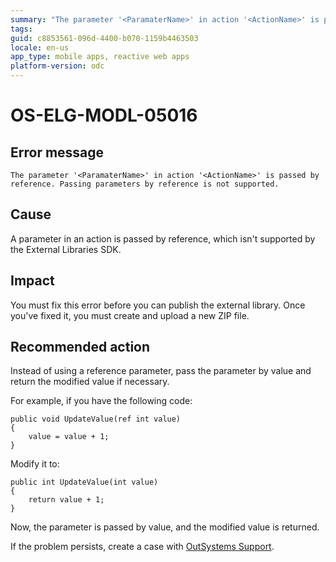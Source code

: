 ```yaml
---
summary: "The parameter '<ParamaterName>' in action '<ActionName>' is passed by reference. Passing parameters by reference is not supported."
tags:
guid: c8853561-096d-4400-b070-1159b4463503
locale: en-us
app_type: mobile apps, reactive web apps
platform-version: odc
---
```


# OS-ELG-MODL-05016

## Error message

`The parameter '<ParamaterName>' in action '<ActionName>' is passed by reference. Passing parameters by reference is not supported.`

## Cause

A parameter in an action is passed by reference, which isn't supported by the External Libraries SDK.

## Impact

You must fix this error before you can publish the external library. Once you've fixed it, you must create and upload a new ZIP file.

## Recommended action

Instead of using a reference parameter, pass the parameter by value and return the modified value if necessary.

For example, if you have the following code:

    public void UpdateValue(ref int value)
    {
        value = value + 1;
    }

Modify it to:

    public int UpdateValue(int value)
    {
        return value + 1;
    }

Now, the parameter is passed by value, and the modified value is returned.

If the problem persists, create a case with [OutSystems Support](https://www.outsystems.com/support/portal/open-support-case?ErrorCode=OS-ELG-MODL-05016).
